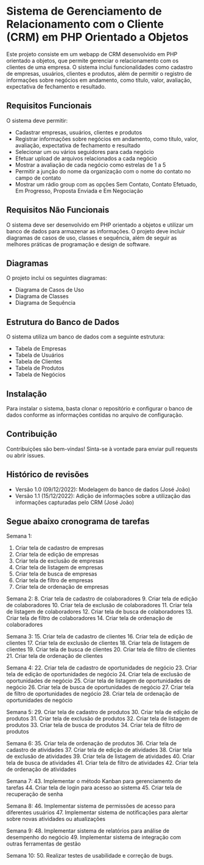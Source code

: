 # Sistema de Gerenciamento de Relacionamento com o Cliente (CRM) em PHP Orientado a Objetos

Este projeto consiste em um webapp de CRM desenvolvido em PHP orientado a objetos, que permite gerenciar o relacionamento com os clientes de uma empresa. O sistema inclui funcionalidades como cadastro de empresas, usuários, clientes e produtos, além de permitir o registro de informações sobre negócios em andamento, como título, valor, avaliação, expectativa de fechamento e resultado.

## Requisitos Funcionais

O sistema deve permitir:

- Cadastrar empresas, usuários, clientes e produtos
- Registrar informações sobre negócios em andamento, como título, valor, avaliação, expectativa de fechamento e resultado
- Selecionar um ou vários seguidores para cada negócio
- Efetuar upload de arquivos relacionados a cada negócio
- Mostrar a avaliação de cada negócio como estrelas de 1 a 5
- Permitir a junção do nome da organização com o nome do contato no campo de contato
- Mostrar um rádio group com as opções Sem Contato, Contato Efetuado, Em Progresso, Proposta Enviada e Em Negociação

## Requisitos Não Funcionais

O sistema deve ser desenvolvido em PHP orientado a objetos e utilizar um banco de dados para armazenar as informações. O projeto deve incluir diagramas de casos de uso, classes e sequência, além de seguir as melhores práticas de programação e design de software.

## Diagramas

O projeto inclui os seguintes diagramas:

- Diagrama de Casos de Uso
- Diagrama de Classes
- Diagrama de Sequência

## Estrutura do Banco de Dados

O sistema utiliza um banco de dados com a seguinte estrutura:

- Tabela de Empresas
- Tabela de Usuários
- Tabela de Clientes
- Tabela de Produtos
- Tabela de Negócios

## Instalação

Para instalar o sistema, basta clonar o repositório e configurar o banco de dados conforme as informações contidas no arquivo de configuração.

## Contribuição

Contribuições são bem-vindas! Sinta-se à vontade para enviar pull requests ou abrir issues.

## Histórico de revisões

- Versão 1.0 (09/12/2022): Modelagem do banco de dados (José João)
- Versão 1.1 (15/12/2022): Adição de informações sobre a utilização das informações capturadas pelo CRM (José João)

## Segue abaixo cronograma de tarefas

Semana 1:

1. Criar tela de cadastro de empresas
2. Criar tela de edição de empresas
3. Criar tela de exclusão de empresas
4. Criar tela de listagem de empresas
5. Criar tela de busca de empresas
6. Criar tela de filtro de empresas
7. Criar tela de ordenação de empresas

Semana 2:
8. Criar tela de cadastro de colaboradores
9. Criar tela de edição de colaboradores
10. Criar tela de exclusão de colaboradores
11. Criar tela de listagem de colaboradores
12. Criar tela de busca de colaboradores
13. Criar tela de filtro de colaboradores
14. Criar tela de ordenação de colaboradores

Semana 3:
15. Criar tela de cadastro de clientes
16. Criar tela de edição de clientes
17. Criar tela de exclusão de clientes
18. Criar tela de listagem de clientes
19. Criar tela de busca de clientes
20. Criar tela de filtro de clientes
21. Criar tela de ordenação de clientes

Semana 4:
22. Criar tela de cadastro de oportunidades de negócio
23. Criar tela de edição de oportunidades de negócio
24. Criar tela de exclusão de oportunidades de negócio
25. Criar tela de listagem de oportunidades de negócio
26. Criar tela de busca de oportunidades de negócio
27. Criar tela de filtro de oportunidades de negócio
28. Criar tela de ordenação de oportunidades de negócio

Semana 5:
29. Criar tela de cadastro de produtos
30. Criar tela de edição de produtos
31. Criar tela de exclusão de produtos
32. Criar tela de listagem de produtos
33. Criar tela de busca de produtos
34. Criar tela de filtro de produtos

Semana 6:
35. Criar tela de ordenação de produtos
36. Criar tela de cadastro de atividades
37. Criar tela de edição de atividades
38. Criar tela de exclusão de atividades
39. Criar tela de listagem de atividades
40. Criar tela de busca de atividades
41. Criar tela de filtro de atividades
42. Criar tela de ordenação de atividades

Semana 7:
43. Implementar o método Kanban para gerenciamento de tarefas
44. Criar tela de login para acesso ao sistema
45. Criar tela de recuperação de senha

Semana 8:
46. Implementar sistema de permissões de acesso para diferentes usuários
47. Implementar sistema de notificações para alertar sobre novas atividades ou atualizações

Semana 9:
48. Implementar sistema de relatórios para análise de desempenho do negócio
49. Implementar sistema de integração com outras ferramentas de gestão

Semana 10:
50. Realizar testes de usabilidade e correção de bugs.
